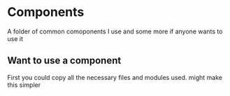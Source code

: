 # Components

A folder of common comoponents I use and some more if anyone wants to use it

## Want to use a component

First you could copy all the necessary files and modules used. might make this simpler
